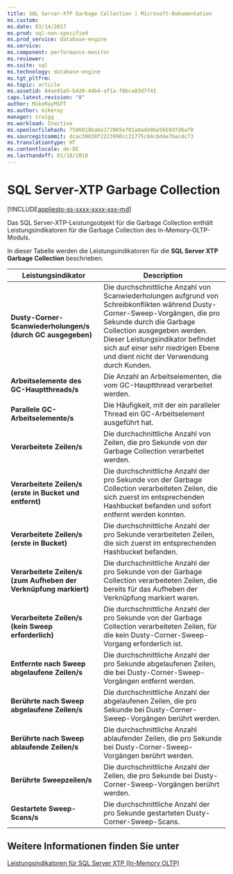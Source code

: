 ```yaml
---
title: SQL Server-XTP Garbage Collection | Microsoft-Dokumentation
ms.custom: 
ms.date: 03/14/2017
ms.prod: sql-non-specified
ms.prod_service: database-engine
ms.service: 
ms.component: performance-monitor
ms.reviewer: 
ms.suite: sql
ms.technology: database-engine
ms.tgt_pltfrm: 
ms.topic: article
ms.assetid: 64ae91e5-b420-44b4-af1a-f8bca83d7f41
caps.latest.revision: "8"
author: MikeRayMSFT
ms.author: mikeray
manager: craigg
ms.workload: Inactive
ms.openlocfilehash: 7586018babe172065e701a8ade9be56593fd6af8
ms.sourcegitcommit: dcac30038f2223990cc21775c84cbd4e7bacdc73
ms.translationtype: HT
ms.contentlocale: de-DE
ms.lasthandoff: 01/18/2018
---
```

# <a name="sql-server-xtp-garbage-collection"></a>SQL Server-XTP Garbage Collection
[!INCLUDE[appliesto-ss-xxxx-xxxx-xxx-md](../../includes/appliesto-ss-xxxx-xxxx-xxx-md.md)]

  Das SQL Server-XTP-Leistungsobjekt für die Garbage Collection enthält Leistungsindikatoren für die Garbage Collection des In-Memory-OLTP-Moduls.  
  
 In dieser Tabelle werden die Leistungsindikatoren für die **SQL Server XTP Garbage Collection** beschrieben.  
  
|Leistungsindikator|Description|  
|-------------|-----------------|  
|**Dusty-Corner-Scanwiederholungen/s (durch GC ausgegeben)**|Die durchschnittliche Anzahl von Scanwiederholungen aufgrund von Schreibkonflikten während Dusty-Corner-Sweep-Vorgängen, die pro Sekunde durch die Garbage Collection ausgegeben werden. Dieser Leistungsindikator befindet sich auf einer sehr niedrigen Ebene und dient nicht der Verwendung durch Kunden.|  
|**Arbeitselemente des GC-Hauptthreads/s**|Die Anzahl an Arbeitselementen, die vom GC-Hauptthread verarbeitet werden.|  
|**Parallele GC-Arbeitselemente/s**|Die Häufigkeit, mit der ein paralleler Thread ein GC-Arbeitselement ausgeführt hat.|  
|**Verarbeitete Zeilen/s**|Die durchschnittliche Anzahl von Zeilen, die pro Sekunde von der Garbage Collection verarbeitet werden.|  
|**Verarbeitete Zeilen/s (erste in Bucket und entfernt)**|Die durchschnittliche Anzahl der pro Sekunde von der Garbage Collection verarbeiteten Zeilen, die sich zuerst im entsprechenden Hashbucket befanden und sofort entfernt werden konnten.|  
|**Verarbeitete Zeilen/s (erste in Bucket)**|Die durchschnittliche Anzahl der pro Sekunde verarbeiteten Zeilen, die sich zuerst im entsprechenden Hashbucket befanden.|  
|**Verarbeitete Zeilen/s (zum Aufheben der Verknüpfung markiert)**|Die durchschnittliche Anzahl der pro Sekunde von der Garbage Collection verarbeiteten Zeilen, die bereits für das Aufheben der Verknüpfung markiert waren.|  
|**Verarbeitete Zeilen/s (kein Sweep erforderlich)**|Die durchschnittliche Anzahl der pro Sekunde von der Garbage Collection verarbeiteten Zeilen, für die kein Dusty-Corner-Sweep-Vorgang erforderlich ist.|  
|**Entfernte nach Sweep abgelaufene Zeilen/s**|Die durchschnittliche Anzahl der pro Sekunde abgelaufenen Zeilen, die bei Dusty-Corner-Sweep-Vorgängen entfernt werden.|  
|**Berührte nach Sweep abgelaufene Zeilen/s**|Die durchschnittliche Anzahl der abgelaufenen Zeilen, die pro Sekunde bei Dusty-Corner-Sweep-Vorgängen berührt werden.|  
|**Berührte nach Sweep ablaufende Zeilen/s**|Die durchschnittliche Anzahl ablaufender Zeilen, die pro Sekunde bei Dusty-Corner-Sweep-Vorgängen berührt werden.|  
|**Berührte Sweepzeilen/s**|Die durchschnittliche Anzahl der Zeilen, die pro Sekunde bei Dusty-Corner-Sweep-Vorgängen berührt werden.|  
|**Gestartete Sweep-Scans/s**|Die durchschnittliche Anzahl der pro Sekunde gestarteten Dusty-Corner-Sweep-Scans.|  
  
## <a name="see-also"></a>Weitere Informationen finden Sie unter  
 [Leistungsindikatoren für SQL Server XTP &#40;In-Memory OLTP&#41;](../../relational-databases/performance-monitor/sql-server-xtp-in-memory-oltp-performance-counters.md)  
  
  
